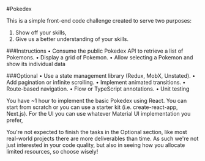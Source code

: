 #Pokedex

This is a simple front-end code challenge created to serve two purposes:
1. Show off your skills,
2. Give us a better understanding of your skills.

###Instructions
• Consume the public Pokedex API to retrieve a list of Pokemons.
• Display a grid of Pokemon.
• Allow selecting a Pokemon and show its individual data

###Optional
• Use a state management library (Redux, MobX, Unstated).
• Add pagination or infinite scrolling.
• Implement animated transitions.
• Route-based navigation.
• Flow or TypeScript annotations.
• Unit testing

You have ~1 hour to implement the basic Pokedex using React. You can start from scratch or you can use a
starter kit (i.e. create-react-app, Next.js). For the UI you can use whatever Material UI implementation you
prefer,

You're not expected to finish the tasks in the Optional section, like most real-world projects there are more
deliverables than time. As such we're not just interested in your code quality, but also in seeing how you
allocate limited resources, so choose wisely!





